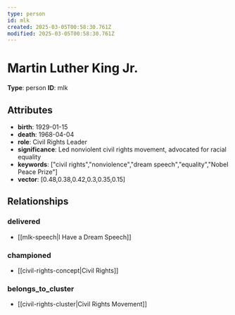 ```yaml
---
type: person
id: mlk
created: 2025-03-05T00:58:30.761Z
modified: 2025-03-05T00:58:30.761Z
---
```


# Martin Luther King Jr.

**Type**: person
**ID**: mlk

## Attributes

- **birth**: 1929-01-15
- **death**: 1968-04-04
- **role**: Civil Rights Leader
- **significance**: Led nonviolent civil rights movement, advocated for racial equality
- **keywords**: ["civil rights","nonviolence","dream speech","equality","Nobel Peace Prize"]
- **vector**: [0.48,0.38,0.42,0.3,0.35,0.15]

## Relationships

### delivered

- [[mlk-speech|I Have a Dream Speech]]

### championed

- [[civil-rights-concept|Civil Rights]]

### belongs_to_cluster

- [[civil-rights-cluster|Civil Rights Movement]]

